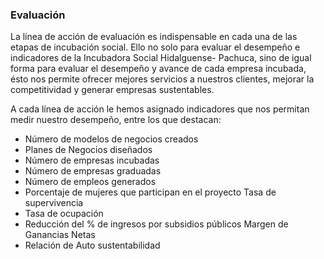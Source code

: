 ### Evaluación

La línea de acción de evaluación es indispensable en cada una de las etapas de incubación social. Ello no solo para evaluar el desempeño e indicadores de la Incubadora Social Hidalguense- Pachuca, sino de igual forma para evaluar el desempeño y avance de cada empresa incubada, ésto nos permite ofrecer mejores servicios a nuestros clientes, mejorar la competitividad y generar empresas sustentables.

A cada línea de acción le hemos asignado indicadores que nos permitan medir nuestro desempeño, entre los que destacan:

* Número de modelos de negocios creados
* Planes de Negocios diseñados
* Número de empresas incubadas
* Número de empresas graduadas
* Número de empleos generados
* Porcentaje de mujeres que participan en el proyecto Tasa de supervivencia
* Tasa de ocupación
* Reducción del % de ingresos por subsidios públicos Margen de Ganancias Netas
* Relación de Auto sustentabilidad
